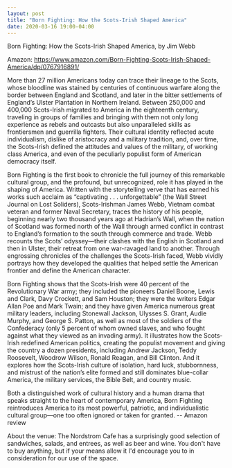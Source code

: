 ```yaml
---
layout: post
title: "Born Fighting: How the Scots-Irish Shaped America"
date: 2020-03-16 19:00-04:00
---
```

Born Fighting: How the Scots-Irish Shaped America, by Jim Webb

Amazon: https://www.amazon.com/Born-Fighting-Scots-Irish-Shaped-America/dp/0767916891/

More than 27 million Americans today can trace their lineage to the Scots, whose bloodline was stained by centuries of continuous warfare along the border between England and Scotland, and later in the bitter settlements of England’s Ulster Plantation in Northern Ireland. Between 250,000 and 400,000 Scots-Irish migrated to America in the eighteenth century, traveling in groups of families and bringing with them not only long experience as rebels and outcasts but also unparalleled skills as frontiersmen and guerrilla fighters. Their cultural identity reflected acute individualism, dislike of aristocracy and a military tradition, and, over time, the Scots-Irish defined the attitudes and values of the military, of working class America, and even of the peculiarly populist form of American democracy itself.

Born Fighting is the first book to chronicle the full journey of this remarkable cultural group, and the profound, but unrecognized, role it has played in the shaping of America. Written with the storytelling verve that has earned his works such acclaim as “captivating . . . unforgettable” (the Wall Street Journal on Lost Soliders), Scots-Irishman James Webb, Vietnam combat veteran and former Naval Secretary, traces the history of his people, beginning nearly two thousand years ago at Hadrian’s Wall, when the nation of Scotland was formed north of the Wall through armed conflict in contrast to England’s formation to the south through commerce and trade. Webb recounts the Scots’ odyssey—their clashes with the English in Scotland and then in Ulster, their retreat from one war-ravaged land to another. Through engrossing chronicles of the challenges the Scots-Irish faced, Webb vividly portrays how they developed the qualities that helped settle the American frontier and define the American character.

Born Fighting shows that the Scots-Irish were 40 percent of the Revolutionary War army; they included the pioneers Daniel Boone, Lewis and Clark, Davy Crockett, and Sam Houston; they were the writers Edgar Allan Poe and Mark Twain; and they have given America numerous great military leaders, including Stonewall Jackson, Ulysses S. Grant, Audie Murphy, and George S. Patton, as well as most of the soldiers of the Confederacy (only 5 percent of whom owned slaves, and who fought against what they viewed as an invading army). It illustrates how the Scots-Irish redefined American politics, creating the populist movement and giving the country a dozen presidents, including Andrew Jackson, Teddy Roosevelt, Woodrow Wilson, Ronald Reagan, and Bill Clinton. And it explores how the Scots-Irish culture of isolation, hard luck, stubbornness, and mistrust of the nation’s elite formed and still dominates blue-collar America, the military services, the Bible Belt, and country music.

Both a distinguished work of cultural history and a human drama that speaks straight to the heart of contemporary America, Born Fighting reintroduces America to its most powerful, patriotic, and individualistic cultural group—one too often ignored or taken for granted.
-- Amazon review

About the venue: The Nordstrom Cafe has a surprisingly good selection of sandwiches, salads, and entrees, as well as beer and wine. You don't have to buy anything, but if your means allow it I'd encourage you to in consideration for our use of the space.
